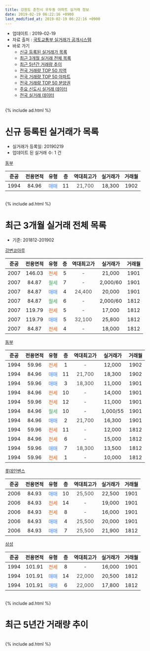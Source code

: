 ```yaml
---
title: 강원도 춘천시 우두동 아파트 실거래 정보
date: 2019-02-19 06:22:16 +0900
last_modified_at: 2019-02-19 06:22:16 +0900
---
```


* 업데이트 : 2019-02-19
* 자료 출처 : [국토교통부 실거래가 공개시스템](http://rt.molit.go.kr)
* 바로 가기
    * [신규 등록된 실거래가 목록](#신규-등록된-실거래가-목록)
    * [최근 3개월 실거래 전체 목록](#최근-3개월-실거래-전체-목록)
    * [최근 5년간 거래량 추이](#최근-5년간-거래량-추이)
    * [전국 거래량 TOP 50 지역](https://ayogom.github.io/apt-trade-info/최근-3개월-전국에서-가장-거래가-많이-발생한-지역)
    * [전국 거래량 TOP 50 아파트](https://ayogom.github.io/apt-trade-info/최근-3개월-전국에서-가장-거래가-많이-발생한-아파트)
    * [전국 거래량 TOP 50 분양권](https://ayogom.github.io/apt-trade-info/최근-3개월-전국에서-가장-거래가-많이-발생한-분양권)
    * [주요 신도시 실거래 데이터](https://ayogom.github.io/apt-trade-info/주요-신도시)
    * [전국 실거래 데이터](https://ayogom.github.io/apt-trade-info/전국)
<br>
{% include ad.html %}
<br>

# 신규 등록된 실거래가 목록
* 실거래가 등록일: 20190219
* 업데이트 된 실거래 수: 1 건


[동부](https://search.naver.com/search.naver?query=%EA%B0%95%EC%9B%90%EB%8F%84+%EC%B6%98%EC%B2%9C%EC%8B%9C+%EC%9A%B0%EB%91%90%EB%8F%99+%EB%8F%99%EB%B6%80)

|준공|전용면적|유형|층|역대최고가|실거래가|거래월|
|:---:|:---:|:---:|:---:|:---:|:---:|:---:|
|1994|84.96|<span style="color:#4285f3">매매</span>|11|<span style="color:#444444">21,700</span>|18,300|1902|


<br>
{% include ad.html %}
<br>

# 최근 3개월 실거래 전체 목록
* 기준: 201812-201902


[강변코아루](https://search.naver.com/search.naver?query=%EA%B0%95%EC%9B%90%EB%8F%84+%EC%B6%98%EC%B2%9C%EC%8B%9C+%EC%9A%B0%EB%91%90%EB%8F%99+%EA%B0%95%EB%B3%80%EC%BD%94%EC%95%84%EB%A3%A8)

|준공|전용면적|유형|층|역대최고가|실거래가|거래월|
|:---:|:---:|:---:|:---:|:---:|:---:|:---:|
|2007|146.03|<span style="color:#ff5a00">전세</span>|5|<span style="color:#444444">-</span>|21,000|1901|
|2007|84.87|<span style="color:#34a853">월세</span>|7|<span style="color:#444444">-</span>|2,000/60|1901|
|2007|84.87|<span style="color:#4285f3">매매</span>|4|<span style="color:#444444">24,400</span>|20,000|1901|
|2007|84.87|<span style="color:#34a853">월세</span>|6|<span style="color:#444444">-</span>|2,000/60|1812|
|2007|119.79|<span style="color:#ff5a00">전세</span>|5|<span style="color:#444444">-</span>|17,000|1812|
|2007|119.79|<span style="color:#4285f3">매매</span>|5|<span style="color:#444444">32,100</span>|25,800|1812|
|2007|84.87|<span style="color:#ff5a00">전세</span>|4|<span style="color:#444444">-</span>|18,000|1812|

[동부](https://search.naver.com/search.naver?query=%EA%B0%95%EC%9B%90%EB%8F%84+%EC%B6%98%EC%B2%9C%EC%8B%9C+%EC%9A%B0%EB%91%90%EB%8F%99+%EB%8F%99%EB%B6%80)

|준공|전용면적|유형|층|역대최고가|실거래가|거래월|
|:---:|:---:|:---:|:---:|:---:|:---:|:---:|
|1994|59.96|<span style="color:#ff5a00">전세</span>|1|<span style="color:#444444">-</span>|12,000|1902|
|1994|84.96|<span style="color:#4285f3">매매</span>|11|<span style="color:#444444">21,700</span>|18,300|1902|
|1994|59.96|<span style="color:#4285f3">매매</span>|3|<span style="color:#444444">18,300</span>|11,000|1901|
|1994|84.96|<span style="color:#ff5a00">전세</span>|10|<span style="color:#444444">-</span>|14,000|1901|
|1994|59.96|<span style="color:#ff5a00">전세</span>|12|<span style="color:#444444">-</span>|11,000|1901|
|1994|84.96|<span style="color:#34a853">월세</span>|10|<span style="color:#444444">-</span>|1,000/55|1901|
|1994|84.96|<span style="color:#4285f3">매매</span>|2|<span style="color:#444444">21,700</span>|16,300|1901|
|1994|59.96|<span style="color:#ff5a00">전세</span>|11|<span style="color:#444444">-</span>|12,000|1812|
|1994|84.96|<span style="color:#ff5a00">전세</span>|6|<span style="color:#444444">-</span>|15,000|1812|
|1994|59.96|<span style="color:#4285f3">매매</span>|7|<span style="color:#444444">18,300</span>|13,500|1812|
|1994|59.96|<span style="color:#ff5a00">전세</span>|1|<span style="color:#444444">-</span>|10,000|1812|

[롯데인벤스](https://search.naver.com/search.naver?query=%EA%B0%95%EC%9B%90%EB%8F%84+%EC%B6%98%EC%B2%9C%EC%8B%9C+%EC%9A%B0%EB%91%90%EB%8F%99+%EB%A1%AF%EB%8D%B0%EC%9D%B8%EB%B2%A4%EC%8A%A4)

|준공|전용면적|유형|층|역대최고가|실거래가|거래월|
|:---:|:---:|:---:|:---:|:---:|:---:|:---:|
|2006|84.93|<span style="color:#4285f3">매매</span>|10|<span style="color:#444444">25,500</span>|22,500|1901|
|2006|84.93|<span style="color:#ff5a00">전세</span>|14|<span style="color:#444444">-</span>|19,000|1901|
|2006|84.93|<span style="color:#ff5a00">전세</span>|8|<span style="color:#444444">-</span>|16,000|1901|
|2006|84.93|<span style="color:#4285f3">매매</span>|4|<span style="color:#444444">25,500</span>|20,000|1901|
|2006|84.93|<span style="color:#4285f3">매매</span>|7|<span style="color:#444444">25,500</span>|21,900|1812|

[삼성](https://search.naver.com/search.naver?query=%EA%B0%95%EC%9B%90%EB%8F%84+%EC%B6%98%EC%B2%9C%EC%8B%9C+%EC%9A%B0%EB%91%90%EB%8F%99+%EC%82%BC%EC%84%B1)

|준공|전용면적|유형|층|역대최고가|실거래가|거래월|
|:---:|:---:|:---:|:---:|:---:|:---:|:---:|
|1994|101.91|<span style="color:#ff5a00">전세</span>|8|<span style="color:#444444">-</span>|16,000|1901|
|1994|101.91|<span style="color:#4285f3">매매</span>|14|<span style="color:#444444">22,000</span>|20,500|1812|
|1994|101.91|<span style="color:#4285f3">매매</span>|6|<span style="color:#444444">22,000</span>|17,800|1812|


<br>
{% include ad.html %}
<br>

# 최근 5년간 거래량 추이


<div style="width:100%;">
    <canvas id="deal_progress" height="200"></canvas>
</div>

<script>
new Chart(document.getElementById("deal_progress"), {
    type: 'line',
    data: {
        labels: ['201402','201403','201404','201405','201406','201407','201408','201409','201410','201411','201412','201501','201502','201503','201504','201505','201506','201507','201508','201509','201510','201511','201512','201601','201602','201603','201604','201605','201606','201607','201608','201609','201610','201611','201612','201701','201702','201703','201704','201705','201706','201707','201708','201709','201710','201711','201712','201801','201802','201803','201804','201805','201806','201807','201808','201809','201810','201811','201812','201901','201902'],
        datasets: [{
            label: '매매',
            pointRadius: 1,
            data: [14, 5, 11, 13, 17, 9, 13, 22, 21, 12, 10, 10, 21, 28, 19, 21, 16, 28, 27, 23, 24, 16, 15, 17, 14, 22, 12, 28, 24, 26, 22, 15, 27, 18, 13, 12, 16, 20, 15, 18, 9, 12, 10, 7, 8, 7, 12, 15, 14, 13, 14, 9, 12, 3, 8, 10, 11, 9, 5, 5, 1],
            borderColor: "rgba(255, 201, 14, 1)",
            backgroundColor: "rgba(255, 201, 14, 0.5)",
            fill: false,
            lineTension: 0
        },{
            label: '전월세',
            pointRadius: 1,
            data: [17, 22, 16, 16, 9, 10, 12, 15, 11, 13, 11, 19, 16, 22, 22, 8, 9, 11, 15, 7, 10, 4, 13, 18, 11, 11, 9, 11, 12, 9, 6, 7, 11, 12, 8, 8, 18, 9, 13, 7, 22, 24, 27, 8, 16, 12, 20, 23, 10, 11, 6, 7, 6, 7, 7, 6, 10, 5, 6, 8, 1],
            borderColor: "rgba(0, 141, 185, 1)",
            backgroundColor: "rgba(0, 141, 185, 0.5)",
            fill: false,
            lineTension: 0
        }
        ]
    },
    options: {
        responsive: true,
        title: {
            display: false
        },
        tooltips: {
            mode: 'index',
            intersect: false
        },
        hover: {
            mode: 'nearest',
            intersect: true
        },
        scales: {
            xAxes: [{
                display: true,
                scaleLabel: {
                    display: true,
                    labelString: '년/월'
                }
            }],
            yAxes: [{
                display: true,
                ticks: {
                    suggestedMin: 0,
                },
                scaleLabel: {
                    display: true,
                    labelString: '실거래 수'
                }
            }]
        }
    }
});

</script>


<br>
{% include ad.html %}
<br>


